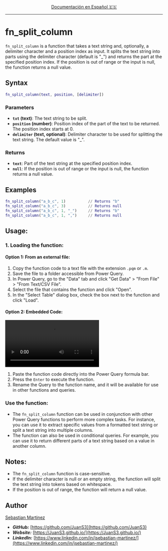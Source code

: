 <div align="center">
    <a href="README_ES.md">Documentación en Español 🇪🇸</a>
</div>

<hr>

# fn_split_column

`fn_split_column` is a function that takes a text string and, optionally, a delimiter character and a position index as input. It splits the text string into parts using the delimiter character (default is "_") and returns the part at the specified position index. If the position is out of range or the input is null, the function returns a null value.

## Syntax

```m
fn_split_column(text, position, [delimiter])
```

### Parameters

- **`txt` (text)**: The text string to be split.
- **`position` (number)**: Position index of the part of the text to be returned. The position index starts at 0.
- **`delimiter` (text, optional)**: Delimiter character to be used for splitting the text string. The default value is "_".

### Returns

- **`text`**: Part of the text string at the specified position index.
- **`null`**: If the position is out of range or the input is null, the function returns a null value.

## Examples
```m
fn_split_column("a_b_c", 1)          // Returns "b"
fn_split_column("a_b_c", 3)          // Returns null
fn_split_column("a_b_c", 1, "_")     // Returns "b"
fn_split_column("a_b_c", 1, ",")     // Returns null
```

## Usage:

### 1. Loading the function:

#### Option 1: From an external file:

1. Copy the function code to a text file with the extension `.pqm` or `.m`.
2. Save the file to a folder accessible from Power Query.
3. In Power Query, go to the "Data" tab and click "Get Data" > "From File" > "From Text/CSV File".
4. Select the file that contains the function and click "Open".
5. In the "Select Table" dialog box, check the box next to the function and click "Load".

#### Option 2: Embedded Code:

![Embedded Code](/assets/img/power_query_embedded.mp4)

1. Paste the function code directly into the Power Query formula bar.
2. Press the `Enter` to execute the function.
3. Rename the Query to the function name, and it will be available for use in other functions and queries.

### Use the function:

- The `fn_split_column` function can be used in conjunction with other Power Query functions to perform more complex tasks. For instance, you can use it to extract specific values from a formatted text string or split a text string into multiple columns.
- The function can also be used in conditional queries. For example, you can use it to return different parts of a text string based on a value in another column.

## Notes:

- The `fn_split_column` function is case-sensitive.
- If the delimiter character is null or an empty string, the function will split the text string into tokens based on whitespace.
- If the position is out of range, the function will return a null value.

## Author
[Sebastian Martinez](https://JuanS3.github.io/)

  - ***GitHub:*** [https://github.com/JuanS3](https://github.com/JuanS3)
  - ***Website:*** [https://JuanS3.github.io/](https://JuanS3.github.io/)
  - ***LinkedIn:*** [https://www.linkedin.com/in/jsebastian-martinez/](https://www.linkedin.com/in/jsebastian-martinez/)

